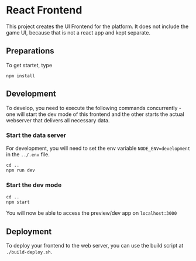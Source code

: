 # React Frontend 

This project creates the UI Frontend for the platform. It does not include the game UI, because that is not a react app and kept separate.

## Preparations

To get startet, type

```
npm install
```

## Development

To develop, you need to execute the following commands concurrently - one will start the dev mode of this frontend and the other starts the actual webserver that delivers all necessary data.

### Start the data server

For development, you will need to set the env variable `NODE_ENV=development` in the `../.env` file.

```
cd ..
npm run dev
```

### Start the dev mode

```
cd ..
npm start
```

You will now be able to access the preview/dev app on `localhost:3000`

## Deployment

To deploy your frontend to the web server, you can use the build script at `./build-deploy.sh`.

